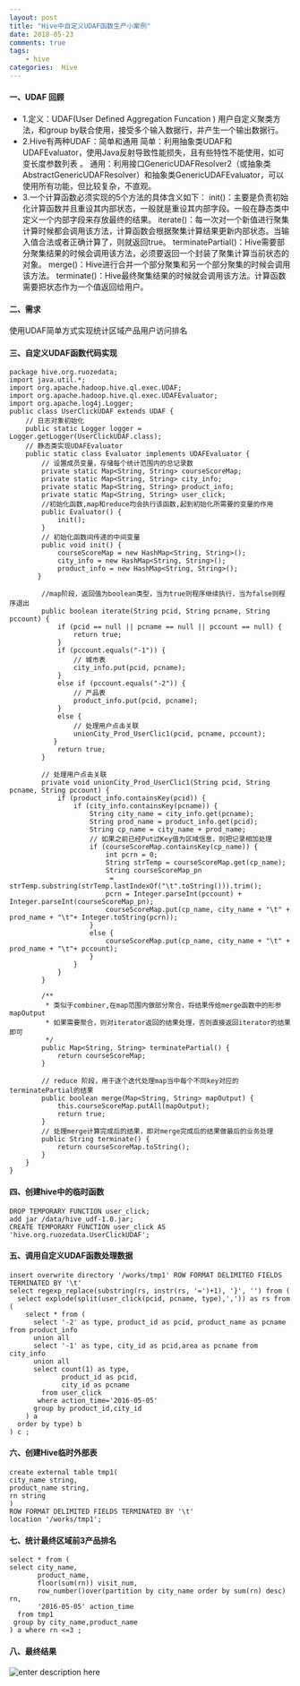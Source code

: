 ```yaml
---
layout: post
title: "Hive中自定义UDAF函数生产小案例"
date: 2018-05-23
comments: true
tags: 
	- hive
categories:  Hive
---
```

#### 一、UDAF 回顾
- 1.定义：UDAF(User Defined Aggregation Funcation ) 用户自定义聚类方法，和group by联合使用，接受多个输入数据行，并产生一个输出数据行。
- 2.Hive有两种UDAF：简单和通用 
简单：利用抽象类UDAF和UDAFEvaluator，使用Java反射导致性能损失，且有些特性不能使用，如可变长度参数列表 。
通用：利用接口GenericUDAFResolver2（或抽象类AbstractGenericUDAFResolver）和抽象类GenericUDAFEvaluator，可以使用所有功能，但比较复杂，不直观。
- 3.一个计算函数必须实现的5个方法的具体含义如下：
init()：主要是负责初始化计算函数并且重设其内部状态，一般就是重设其内部字段。一般在静态类中定义一个内部字段来存放最终的结果。
iterate()：每一次对一个新值进行聚集计算时候都会调用该方法，计算函数会根据聚集计算结果更新内部状态。当输 入值合法或者正确计算了，则就返回true。
terminatePartial()：Hive需要部分聚集结果的时候会调用该方法，必须要返回一个封装了聚集计算当前状态的对象。
merge()：Hive进行合并一个部分聚集和另一个部分聚集的时候会调用该方法。
terminate()：Hive最终聚集结果的时候就会调用该方法。计算函数需要把状态作为一个值返回给用户。
#### 二、需求
使用UDAF简单方式实现统计区域产品用户访问排名
<!--more--> 
#### 三、自定义UDAF函数代码实现
```
package hive.org.ruozedata;
import java.util.*;
import org.apache.hadoop.hive.ql.exec.UDAF;
import org.apache.hadoop.hive.ql.exec.UDAFEvaluator;
import org.apache.log4j.Logger;
public class UserClickUDAF extends UDAF {
    // 日志对象初始化
    public static Logger logger = Logger.getLogger(UserClickUDAF.class);
    // 静态类实现UDAFEvaluator
    public static class Evaluator implements UDAFEvaluator {
        // 设置成员变量，存储每个统计范围内的总记录数
        private static Map<String, String> courseScoreMap;
        private static Map<String, String> city_info;
        private static Map<String, String> product_info;
        private static Map<String, String> user_click;
        //初始化函数,map和reduce均会执行该函数,起到初始化所需要的变量的作用
        public Evaluator() {
            init();
        }
        // 初始化函数间传递的中间变量
        public void init() {
            courseScoreMap = new HashMap<String, String>();
            city_info = new HashMap<String, String>();
            product_info = new HashMap<String, String>();
       }

        //map阶段，返回值为boolean类型，当为true则程序继续执行，当为false则程序退出
        public boolean iterate(String pcid, String pcname, String pccount) {
            if (pcid == null || pcname == null || pccount == null) {
                return true;
            }
            if (pccount.equals("-1")) {
                // 城市表
                city_info.put(pcid, pcname);
            }
            else if (pccount.equals("-2")) {
                // 产品表
                product_info.put(pcid, pcname);
            }
            else {
                // 处理用户点击关联
                unionCity_Prod_UserClic1(pcid, pcname, pccount);
           }
            return true;
        }

        // 处理用户点击关联
        private void unionCity_Prod_UserClic1(String pcid, String pcname, String pccount) {
            if (product_info.containsKey(pcid)) {
                if (city_info.containsKey(pcname)) {
                    String city_name = city_info.get(pcname);
                    String prod_name = product_info.get(pcid);
                    String cp_name = city_name + prod_name;
                    // 如果之前已经Put过Key值为区域信息，则把记录相加处理
                    if (courseScoreMap.containsKey(cp_name)) {
                        int pcrn = 0;
                        String strTemp = courseScoreMap.get(cp_name);
                        String courseScoreMap_pn 
                         = strTemp.substring(strTemp.lastIndexOf("\t".toString())).trim();
                        pcrn = Integer.parseInt(pccount) + Integer.parseInt(courseScoreMap_pn);
                        courseScoreMap.put(cp_name, city_name + "\t" + prod_name + "\t"+ Integer.toString(pcrn));
                    }
                    else {
                        courseScoreMap.put(cp_name, city_name + "\t" + prod_name + "\t"+ pccount);
                    }
                }
            }
        }

        /**
         * 类似于combiner,在map范围内做部分聚合，将结果传给merge函数中的形参mapOutput
         * 如果需要聚合，则对iterator返回的结果处理，否则直接返回iterator的结果即可
         */
        public Map<String, String> terminatePartial() {
            return courseScoreMap;
        }

        // reduce 阶段，用于逐个迭代处理map当中每个不同key对应的 terminatePartial的结果
        public boolean merge(Map<String, String> mapOutput) {
            this.courseScoreMap.putAll(mapOutput);
            return true;
        }
        // 处理merge计算完成后的结果，即对merge完成后的结果做最后的业务处理
        public String terminate() {
            return courseScoreMap.toString();
        }
    }
}
```
#### 四、创建hive中的临时函数
```
DROP TEMPORARY FUNCTION user_click;
add jar /data/hive_udf-1.0.jar;
CREATE TEMPORARY FUNCTION user_click AS 'hive.org.ruozedata.UserClickUDAF';
```
#### 五、调用自定义UDAF函数处理数据
```
insert overwrite directory '/works/tmp1' ROW FORMAT DELIMITED FIELDS TERMINATED BY '\t'
select regexp_replace(substring(rs, instr(rs, '=')+1), '}', '') from (
  select explode(split(user_click(pcid, pcname, type),',')) as rs from (
    select * from (
      select '-2' as type, product_id as pcid, product_name as pcname from product_info
      union all
      select '-1' as type, city_id as pcid,area as pcname from city_info
      union all
      select count(1) as type,
             product_id as pcid,
             city_id as pcname
        from user_click
       where action_time='2016-05-05'
      group by product_id,city_id
    ) a
  order by type) b
) c ;
```
#### 六、创建Hive临时外部表
```
create external table tmp1(
city_name string,
product_name string,
rn string
)
ROW FORMAT DELIMITED FIELDS TERMINATED BY '\t'
location '/works/tmp1';
```

#### 七、统计最终区域前3产品排名
```
select * from (
select city_name,
       product_name,
       floor(sum(rn)) visit_num,
       row_number()over(partition by city_name order by sum(rn) desc) rn,
       '2016-05-05' action_time
  from tmp1 
 group by city_name,product_name
) a where rn <=3 ;
```
#### 八、最终结果
![enter description here](/assets/blogImg/hive523.png)

